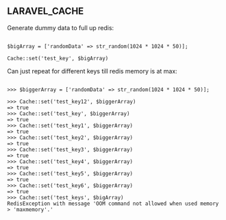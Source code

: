 ## LARAVEL_CACHE

Generate dummy data to full up redis:

```

$bigArray = ['randomData' => str_random(1024 * 1024 * 50)];

Cache::set('test_key', $bigArray)

```

Can just repeat for different keys till redis memory is at max:

```

>>> $biggerArray = ['randomData' => str_random(1024 * 1024 * 50)];

>>> Cache::set('test_key12', $biggerArray)
=> true
>>> Cache::set('test_key', $biggerArray)
=> true
>>> Cache::set('test_key1', $biggerArray)
=> true
>>> Cache::set('test_key2', $biggerArray)
=> true
>>> Cache::set('test_key3', $biggerArray)
=> true
>>> Cache::set('test_key4', $biggerArray)
=> true
>>> Cache::set('test_key5', $biggerArray)
=> true
>>> Cache::set('test_key6', $biggerArray)
=> true
>>> Cache::set('test_keys', $bigArray)
RedisException with message 'OOM command not allowed when used memory > 'maxmemory'.'

```